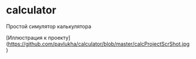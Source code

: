 # calculator
Простой симулятор калькулятора

[Иллюстрация к проекту] (https://github.com/pavlukha/calculator/blob/master/calcProjectScrShot.jpg)
